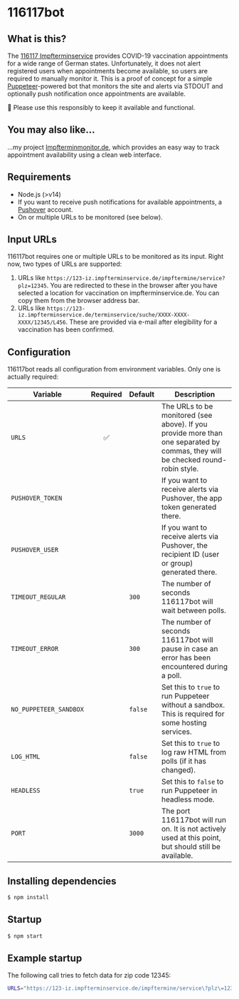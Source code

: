 # 116117bot

## What is this?
The [116117 Impfterminservice](https://www.impfterminservice.de) provides COVID-19 vaccination appointments for a wide range of German states. Unfortunately, it does not alert registered users when appointments become available, so users are required to manually monitor it. This is a proof of concept for a simple [Puppeteer](https://github.com/puppeteer/puppeteer)-powered bot that monitors the site and alerts via STDOUT and optionally push notification once appointments are available.

🦠 Please use this responsibly to keep it available and functional.

## You may also like…
…my project [Impfterminmonitor.de](https://www.impfterminmonitor.de), which provides an easy way to track appointment availability using a clean web interface.

## Requirements
* Node.js (>v14)
* If you want to receive push notifications for available appointments, a [Pushover](https://pushover.net) account.
* On or multiple URLs to be monitored (see below).

## Input URLs

116117bot requires one or multiple URLs to be monitored as its input. Right now, two types of URLs are supported:

1. URLs like `https://123-iz.impfterminservice.de/impftermine/service?plz=12345`. You are redirected to these in the browser after you have selected a location for vaccination on impfterminservice.de. You can copy them from the browser address bar.
2. URLs like `https://123-iz.impfterminservice.de/terminservice/suche/XXXX-XXXX-XXXX/12345/L456`. These are provided via e-mail after elegibility for a vaccination has been confirmed.

## Configuration

116117bot reads all configuration from environment variables. Only one is actually required:

| Variable               | Required | Default | Description                                                                                                                                                                                                                                                                   |
| ---------------------- | :------: | ------- | ----------------------------------------------------------------------------------------------------------------------------------------------------------------------------------------------------------------------------------------------------------------------------- |
| `URLS`                 |    ✅    |         | The URLs to be monitored (see above). If you provide more than one separated by commas, they will be checked round-robin style. |
| `PUSHOVER_TOKEN`       |          |         | If you want to receive alerts via Pushover, the app token generated there.                                                                                                                                                                                        |
| `PUSHOVER_USER`        |          |         | If you want to receive alerts via Pushover, the recipient ID (user or group) generated there.                                                                                                                                                                     |
| `TIMEOUT_REGULAR`      |          | `300`   | The number of seconds 116117bot will wait between polls.                                                                                                                                                                                                                      |
| `TIMEOUT_ERROR`        |          | `300`   | The number of seconds 116117bot will pause in case an error has been encountered during a poll.                                                                                                                                                                               |
| `NO_PUPPETEER_SANDBOX` |          | `false` | Set this to `true` to run Puppeteer without a sandbox. This is required for some hosting services.                                                                                                                                                                            |
| `LOG_HTML`             |          | `false` | Set this to `true` to log raw HTML from polls (if it has changed).                                                                                                                                                                                                            |
| `HEADLESS`             |          | `true` | Set this to `false` to run Puppeteer in headless mode.                                                                                                                                                                                                                         |
| `PORT`                 |          | `3000`  | The port 116117bot will run on. It is not actively used at this point, but should still be available.                                                                                                                                                                         |

## Installing dependencies

```sh
$ npm install
```

## Startup

```sh
$ npm start
```

## Example startup

The following call tries to fetch data for zip code 12345:

```sh
URLS="https://123-iz.impfterminservice.de/impftermine/service\?plz\=12345" npm start
```